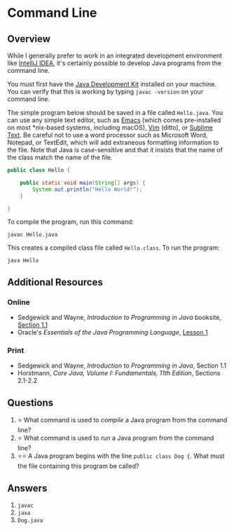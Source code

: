 # Command Line
## Overview
While I generally prefer to work in an integrated development environment like [IntelliJ IDEA](intellij_idea.md), it's certainly possible to develop Java programs from the command line.

You must first have the [Java Development Kit](https://www.oracle.com/technetwork/java/javase/downloads/index.html) installed
on your machine. You can verify that this is working by typing `javac -version` on your command line.

The simple program below should be saved in a file called `Hello.java`. You can use any simple text editor, such as
[Emacs](https://www.gnu.org/software/emacs/) (which comes pre-installed on most \*nix-based systems, including macOS),
[Vim](https://www.vim.org/) (ditto), or [Sublime Text](https://www.sublimetext.com/). Be careful not to use a word processor
such as Microsoft Word, Notepad, or TextEdit, which will add extraneous formatting information to the file. Note that Java is
case-sensitive and that it insists that the name of the class match the name of the file.
```java
public class Hello {

    public static void main(String[] args) {
        System.out.println("Hello World!");
    }

}
```
To compile the program, run this command:
```
javac Hello.java
```
This creates a compiled class file called `Hello.class`. To run the program:
```
java Hello
```
## Additional Resources
### Online
- Sedgewick and Wayne, *Introduction to Programming in Java* booksite, [Section 1.1](https://introcs.cs.princeton.edu/java/11hello/)
- Oracle's *Essentials of the Java Programming Language*, [Lesson 1](https://www.oracle.com/technetwork/java/compile-136656.html)
### Print
- Sedgewick and Wayne, *Introduction to Programming in Java*, Section 1.1
- Horstmann, *Core Java, Volume I: Fundamentals, 11th Edition*, Sections 2.1-2.2
## Questions
1. :star: What command is used to *compile* a Java program from the command line?
1. :star: What command is used to *run* a Java program from the command line?
1. :star::star: A Java program begins with the line `public class Dog {`. What must the file containing this program be called?
## Answers
1. `javac`
1. `java`
1. `Dog.java`
